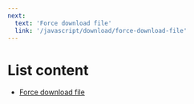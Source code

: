 ```yaml
---
next:
  text: 'Force download file'
  link: '/javascript/download/force-download-file'
---
```


# List content

- [Force download file](./force-download-file.md)